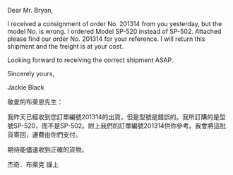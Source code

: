 Dear Mr. Bryan,

I received a consignment of order No. 201314 from you yesterday, but the
model No. is wrong. I ordered Model SP-520 instead of SP-502. Attached
please find our order No. 201314 for your reference. I will return this
shipment and the freight is at your cost.

Looking forward to receiving the correct shipment ASAP.

Sincerely yours,

Jackie Black

敬愛的布萊恩先生：

我昨天已經收到您訂單編號201314的出貨，但是型號是錯誤的。我所訂購的是型號SP-520，而不是SP-502。附上我們的訂單編號201314供你參考。我會將這批貨寄回，運費由你們支付。

期待能儘速收到正確的貨物。

杰奇．布萊克 謹上
